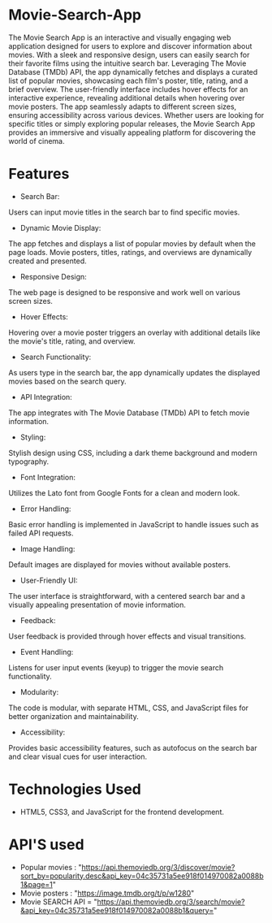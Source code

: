 # Movie-Search-App

The Movie Search App is an interactive and visually engaging web application designed for users to explore and discover information about movies. With a sleek and responsive design, users can easily search for their favorite films using the intuitive search bar. Leveraging The Movie Database (TMDb) API, the app dynamically fetches and displays a curated list of popular movies, showcasing each film's poster, title, rating, and a brief overview. The user-friendly interface includes hover effects for an interactive experience, revealing additional details when hovering over movie posters. The app seamlessly adapts to different screen sizes, ensuring accessibility across various devices. Whether users are looking for specific titles or simply exploring popular releases, the Movie Search App provides an immersive and visually appealing platform for discovering the world of cinema.

# Features
*  Search Bar:

Users can input movie titles in the search bar to find specific movies.
*  Dynamic Movie Display:

The app fetches and displays a list of popular movies by default when the page loads.
Movie posters, titles, ratings, and overviews are dynamically created and presented.
*  Responsive Design:

The web page is designed to be responsive and work well on various screen sizes.
*  Hover Effects:

Hovering over a movie poster triggers an overlay with additional details like the movie's title, rating, and overview.
*  Search Functionality:

As users type in the search bar, the app dynamically updates the displayed movies based on the search query.
*  API Integration:

The app integrates with The Movie Database (TMDb) API to fetch movie information.
*  Styling:

Stylish design using CSS, including a dark theme background and modern typography.
*  Font Integration:

Utilizes the Lato font from Google Fonts for a clean and modern look.
*  Error Handling:

Basic error handling is implemented in JavaScript to handle issues such as failed API requests.
*  Image Handling:

Default images are displayed for movies without available posters.
*  User-Friendly UI:

The user interface is straightforward, with a centered search bar and a visually appealing presentation of movie information.
*  Feedback:

User feedback is provided through hover effects and visual transitions.
*  Event Handling:

Listens for user input events (keyup) to trigger the movie search functionality.
*  Modularity:

The code is modular, with separate HTML, CSS, and JavaScript files for better organization and maintainability.
*  Accessibility:

Provides basic accessibility features, such as autofocus on the search bar and clear visual cues for user interaction.


# Technologies Used
* HTML5, CSS3, and JavaScript for the frontend development.

# API'S used
* Popular movies : "https://api.themoviedb.org/3/discover/movie?sort_by=popularity.desc&api_key=04c35731a5ee918f014970082a0088b1&page=1"
* Movie posters : "https://image.tmdb.org/t/p/w1280"
* Movie SEARCH API = "https://api.themoviedb.org/3/search/movie?&api_key=04c35731a5ee918f014970082a0088b1&query="

